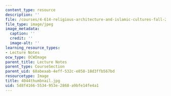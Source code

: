 ```yaml
---
content_type: resource
description: ''
file: /courses/4-614-religious-architecture-and-islamic-cultures-fall-2002/5d8f41665534953e2868a9bfe14fe4a1_4044thumbnail.jpg
file_type: image/jpeg
image_metadata:
  caption: ''
  credit: ''
  image-alt: ''
learning_resource_types:
- Lecture Notes
ocw_type: OCWImage
parent_title: Lecture Notes
parent_type: CourseSection
parent_uid: 68abeaab-4eff-532c-e858-18d3ffb567bd
resourcetype: Image
title: 4044thumbnail.jpg
uid: 5d8f4166-5534-953e-2868-a9bfe14fe4a1
---
```

